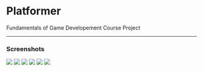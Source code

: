 Platformer
==========

Fundamentals of Game Developement Course Project

<hr>

### Screenshots

<img src="http://upload7.ir/images/87494415255288557539.png">
<img src="http://upload7.ir/images/96170065895003439859.png">
<img src="http://upload7.ir/images/41005771825697572070.png">
<img src="http://upload7.ir/images/09144566919198887820.png">
<img src="http://upload7.ir/images/75208469321728912157.png">
<img src="http://upload7.ir/images/13420616401042371049.png">
